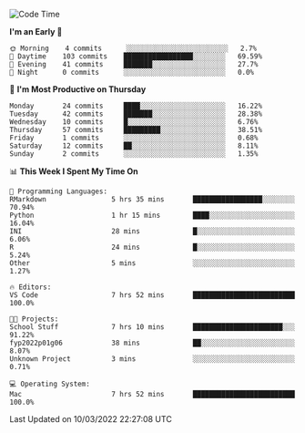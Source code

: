 <!--START_SECTION:waka-->
![Code Time](http://img.shields.io/badge/Code%20Time-9%20hrs%2010%20mins-blue)

**I'm an Early 🐤** 

```text
🌞 Morning    4 commits      ░░░░░░░░░░░░░░░░░░░░░░░░░   2.7% 
🌆 Daytime    103 commits    █████████████████░░░░░░░░   69.59% 
🌃 Evening    41 commits     ███████░░░░░░░░░░░░░░░░░░   27.7% 
🌙 Night      0 commits      ░░░░░░░░░░░░░░░░░░░░░░░░░   0.0%

```
📅 **I'm Most Productive on Thursday** 

```text
Monday       24 commits     ████░░░░░░░░░░░░░░░░░░░░░   16.22% 
Tuesday      42 commits     ███████░░░░░░░░░░░░░░░░░░   28.38% 
Wednesday    10 commits     █░░░░░░░░░░░░░░░░░░░░░░░░   6.76% 
Thursday     57 commits     █████████░░░░░░░░░░░░░░░░   38.51% 
Friday       1 commits      ░░░░░░░░░░░░░░░░░░░░░░░░░   0.68% 
Saturday     12 commits     ██░░░░░░░░░░░░░░░░░░░░░░░   8.11% 
Sunday       2 commits      ░░░░░░░░░░░░░░░░░░░░░░░░░   1.35%

```


📊 **This Week I Spent My Time On** 

```text
💬 Programming Languages: 
RMarkdown                5 hrs 35 mins       █████████████████░░░░░░░░   70.94% 
Python                   1 hr 15 mins        ████░░░░░░░░░░░░░░░░░░░░░   16.04% 
INI                      28 mins             █░░░░░░░░░░░░░░░░░░░░░░░░   6.06% 
R                        24 mins             █░░░░░░░░░░░░░░░░░░░░░░░░   5.24% 
Other                    5 mins              ░░░░░░░░░░░░░░░░░░░░░░░░░   1.27%

🔥 Editors: 
VS Code                  7 hrs 52 mins       █████████████████████████   100.0%

🐱‍💻 Projects: 
School Stuff             7 hrs 10 mins       ██████████████████████░░░   91.22% 
fyp2022p01g06            38 mins             ██░░░░░░░░░░░░░░░░░░░░░░░   8.07% 
Unknown Project          3 mins              ░░░░░░░░░░░░░░░░░░░░░░░░░   0.71%

💻 Operating System: 
Mac                      7 hrs 52 mins       █████████████████████████   100.0%

```


 Last Updated on 10/03/2022 22:27:08 UTC
<!--END_SECTION:waka-->


<!---
viggo-gascou/viggo-gascou is a ✨ special ✨ repository because its `README.md` (this file) appears on your GitHub profile.
You can click the Preview link to take a look at your changes.
--->
